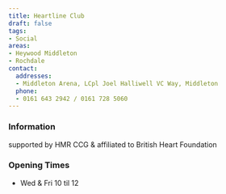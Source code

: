 ```yaml
---
title: Heartline Club
draft: false
tags:
- Social
areas:
- Heywood Middleton
- Rochdale
contact:
  addresses:
  - Middleton Arena, LCpl Joel Halliwell VC Way, Middleton
  phone:
  - 0161 643 2942 / 0161 728 5060
---
```


### Information
supported by HMR CCG & affiliated to British Heart Foundation

### Opening Times
* Wed & Fri 10 til 12

